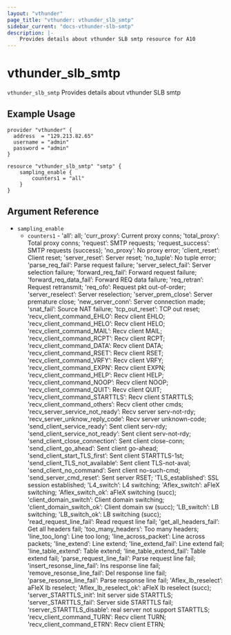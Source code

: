 ```yaml
---
layout: "vthunder"
page_title: "vthunder: vthunder_slb_smtp"
sidebar_current: "docs-vthunder-slb-smtp"
description: |-
    Provides details about vthunder SLB smtp resource for A10
---
```


# vthunder\_slb\_smtp

`vthunder_slb_smtp` Provides details about vthunder SLB smtp
## Example Usage


```hcl
provider "vthunder" {
  address  = "129.213.82.65"
  username = "admin"
  password = "admin"
}

resource "vthunder_slb_smtp" "smtp" {
	sampling_enable {
		counters1 = "all"
	} 
}
```

## Argument Reference

* `sampling_enable`
    * `counters1` - 'all’: all; 'curr_proxy’: Current proxy conns; 'total_proxy’: Total proxy conns; 'request’: SMTP requests; 'request_success’: SMTP requests (success); 'no_proxy’: No proxy error; 'client_reset’: Client reset; 'server_reset’: Server reset; 'no_tuple’: No tuple error; 'parse_req_fail’: Parse request failure; 'server_select_fail’: Server selection failure; 'forward_req_fail’: Forward request failure; 'forward_req_data_fail’: Forward REQ data failure; 'req_retran’: Request retransmit; 'req_ofo’: Request pkt out-of-order; 'server_reselect’: Server reselection; 'server_prem_close’: Server premature close; 'new_server_conn’: Server connection made; 'snat_fail’: Source NAT failure; 'tcp_out_reset’: TCP out reset; 'recv_client_command_EHLO’: Recv client EHLO; 'recv_client_command_HELO’: Recv client HELO; 'recv_client_command_MAIL’: Recv client MAIL; 'recv_client_command_RCPT’: Recv client RCPT; 'recv_client_command_DATA’: Recv client DATA; 'recv_client_command_RSET’: Recv client RSET; 'recv_client_command_VRFY’: Recv client VRFY; 'recv_client_command_EXPN’: Recv client EXPN; 'recv_client_command_HELP’: Recv client HELP; 'recv_client_command_NOOP’: Recv client NOOP; 'recv_client_command_QUIT’: Recv client QUIT; 'recv_client_command_STARTTLS’: Recv client STARTTLS; 'recv_client_command_others’: Recv client other cmds; 'recv_server_service_not_ready’: Recv server serv-not-rdy; 'recv_server_unknow_reply_code’: Recv server unknown-code; 'send_client_service_ready’: Sent client serv-rdy; 'send_client_service_not_ready’: Sent client serv-not-rdy; 'send_client_close_connection’: Sent client close-conn; 'send_client_go_ahead’: Sent client go-ahead; 'send_client_start_TLS_first’: Sent client STARTTLS-1st; 'send_client_TLS_not_available’: Sent client TLS-not-aval; 'send_client_no_command’: Sent client no-such-cmd; 'send_server_cmd_reset’: Sent server RSET; 'TLS_established’: SSL session established; 'L4_switch’: L4 switching; 'Aflex_switch’: aFleX switching; 'Aflex_switch_ok’: aFleX switching (succ); 'client_domain_switch’: Client domain switching; 'client_domain_switch_ok’: Client domain sw (succ); 'LB_switch’: LB switching; 'LB_switch_ok’: LB switching (succ); 'read_request_line_fail’: Read request line fail; 'get_all_headers_fail’: Get all headers fail; 'too_many_headers’: Too many headers; 'line_too_long’: Line too long; 'line_across_packet’: Line across packets; 'line_extend’: Line extend; 'line_extend_fail’: Line extend fail; 'line_table_extend’: Table extend; 'line_table_extend_fail’: Table extend fail; 'parse_request_line_fail’: Parse request line fail; 'insert_resonse_line_fail’: Ins response line fail; 'remove_resonse_line_fail’: Del response line fail; 'parse_resonse_line_fail’: Parse response line fail; 'Aflex_lb_reselect’: aFleX lb reselect; 'Aflex_lb_reselect_ok’: aFleX lb reselect (succ); 'server_STARTTLS_init’: Init server side STARTTLS; 'server_STARTTLS_fail’: Server side STARTTLS fail; 'rserver_STARTTLS_disable’: real server not support STARTTLS; 'recv_client_command_TURN’: Recv client TURN; 'recv_client_command_ETRN’: Recv client ETRN;